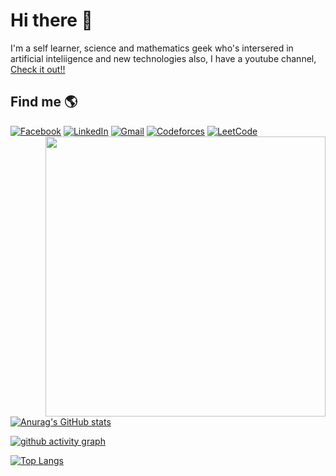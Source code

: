 # Hi there 👋

I'm a self learner, science and mathematics geek who's intersered in artificial inteliigence and new technologies also, I have a youtube channel, [Check it out!!](https://www.youtube.com/channel/UCZvWQXR6esqwPouDn7-NCkg)
<!--
**miretteamin/miretteamin** is a ✨ _special_ ✨ repository because its `README.md` (this file) appears on your GitHub profile.

Here are some ideas to get you started:

- 🔭 I’m currently working on ...
- 🌱 I’m currently learning ...
- 👯 I’m looking to collaborate on ...
- 🤔 I’m looking for help with ...
- 💬 Ask me about ...
- 📫 How to reach me: ...
- 😄 Pronouns: ...
- ⚡ Fun fact: ...
-->
 ## Find me 🌎
 
[![Facebook](https://img.icons8.com/fluency/48/000000/facebook.png)](https://www.facebook.com/miretteamindanial)
[![LinkedIn](https://img.icons8.com/fluency/48/000000/linkedin.png)](https://www.linkedin.com/in/mirette-amin-439b0281/)
[![Gmail](https://img.icons8.com/color/48/000000/gmail--v1.png)](mailto:miretteamin@gmail.com)
[![Codeforces](https://img.icons8.com/external-tal-revivo-color-tal-revivo/48/000000/external-codeforces-programming-competitions-and-contests-programming-community-logo-color-tal-revivo.png)](https://codeforces.com/profile/miretteamin)
[![LeetCode](https://img.icons8.com/external-tal-revivo-shadow-tal-revivo/48/000000/external-level-up-your-coding-skills-and-quickly-land-a-job-logo-shadow-tal-revivo.png)](https://leetcode.com/miretteamin/)
 <a href="https://www.kaggle.com/miretteamin"> <img src="[https://github.com/favicon.ico](https://user-images.githubusercontent.com/29145628/169889563-7cb7ae38-1058-4480-9489-7a0b62c19870.png)" align="right" height="448" width="448">



![Anurag's GitHub stats](https://github-readme-stats.vercel.app/api?username=miretteamin&show_icons=true&theme=radical)

![github activity graph](https://activity-graph.herokuapp.com/graph?username=miretteamin&theme=dracula&layout=compact&title_color=FF69B4&hide_border=true&area=true)
</div>
 
[![Top Langs](https://github-readme-stats.vercel.app/api/top-langs/?username=miretteamin&theme=radical&langs_count=6&hide=xslt)](https://github.com/anuraghazra/github-readme-stats)

